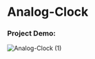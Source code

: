 # Analog-Clock

### Project Demo:

![Analog-Clock (1)](https://user-images.githubusercontent.com/75220689/129472736-8987c185-948e-4d2b-990b-d1afc3e86f26.gif)

